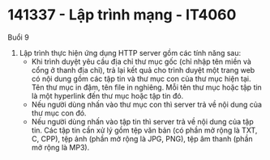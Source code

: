 # 141337 - Lập trình mạng - IT4060

Buổi 9


1. Lập trình thực hiện ứng dụng HTTP server gồm các tính năng sau:
    + Khi trình duyệt yêu cầu địa chỉ thư mục gốc (chỉ nhập tên miền và cổng ở thanh địa chỉ), trả lại kết quả cho trình duyệt một trang web có nội dung gồm các tập tin và thư mục con của thư mục hiện tại. Tên thư mục in đậm, tên file in nghiêng. Mỗi tên thư mục hoặc tập tin là một hyperlink đến thư mục hoặc tập tin đó.
    + Nếu người dùng nhấn vào thư mục con thì server trả về nội dung của thư mục con đó.
    + Nếu người dùng nhấn vào tập tin thì server trả về nội dung của tập tin. Các tập tin cần xử lý gồm tệp văn bản (có phần mở rộng là TXT, C, CPP), tệp ảnh (phần mở rộng là JPG, PNG), tệp âm thanh (phần mở rộng là MP3).